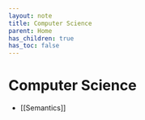 ```yaml
---
layout: note
title: Computer Science
parent: Home
has_children: true
has_toc: false
---
```


# Computer Science

- [[Semantics]]
